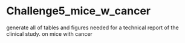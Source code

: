 # Challenge5_mice_w_cancer
generate all of  tables and figures needed for a technical report of the clinical study. on mice with cancer
